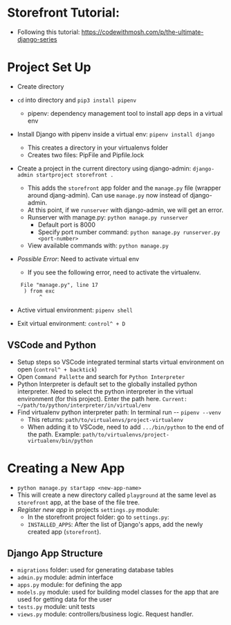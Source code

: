 # Storefront Tutorial: 
- Following this tutorial: https://codewithmosh.com/p/the-ultimate-django-series

# Project Set Up
- Create directory
- `cd` into directory and `pip3 install pipenv`
  - pipenv: dependency management tool to install app deps in a virtual env
- Install Django with pipenv inside a virtual env: `pipenv install django`
  - This creates a directory in your virtualenvs folder
  - Creates two files: PipFile and Pipfile.lock
- Create a project in the current directory using django-admin: `django-admin startproject storefront .`
  - This adds the `storefront` app folder and the `manage.py` file (wrapper around djang-admin). Can use `manage.py` now instead of django-admin.
  - At this point, if we `runserver` with django-admin, we will get an error. 
  - Runserver with manage.py: `python manage.py runserver`
    - Default port is 8000
    - Specify port number command: `python manage.py runserver.py <port-number>`
  - View available commands with: `python manage.py`

- *Possible Error*: Need to activate virtual env
  - If you see the following error, need to activate the virtualenv.
  ```
   File "manage.py", line 17
    ) from exc
         ^
  ```
- Active virtual environment: `pipenv shell`
- Exit virtual environment: `control^ + D` 

## VSCode and Python
- Setup steps so VSCode integrated terminal starts virtual environment on open (`control^ + backtick`)
- Open `Command Pallette` and search for `Python Interpreter`
- Python Interpreter is default set to the globally installed python interpreter. Need to select the python interpreter in the virtual environment (for this project). Enter the path here. `Current: ~/path/to/python/interpreter/in/virtual/env`
- Find virtualenv python interpreter path: In terminal run -- `pipenv --venv`
  - This returns: `path/to/virtualenvs/project-virtualenv`
  - When adding it to VSCode, need to add `.../bin/python` to the end of the path. Example: `path/to/virtualenvs/project-virtualenv/bin/python`

# Creating a New App
- `python manage.py startapp <new-app-name>`
- This will create a new directory called `playground` at the same level as `storefront` app, at the base of the file tree.
- *Register new app* in projects `settings.py` module: 
  - In the storefront project folder: go to `settings.py`: 
  - `INSTALLED_APPS`: After the list of Django's apps, add the newly created app (`storefront`). 

## Django App Structure
- `migrations` folder: used for generating database tables
- `admin.py` module: admin interface
- `apps.py` module: for defining the app
- `models.py` module: used for building model classes for the app that are used for getting data for the user
- `tests.py` module: unit tests
- `views.py` module: controllers/business logic. Request handler. 
